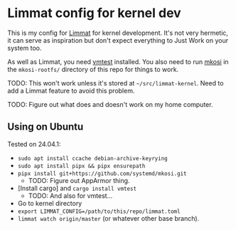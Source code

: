 # Limmat config for kernel dev

This is my config for [Limmat](https://github.com/bjackman/limmat) for kernel
development. It's not very hermetic, it can serve as inspiration but don't expect
everything to Just Work on your system too.

As well as Limmat, you need [vmtest](https://github.com/danobi/vmtest)
installed. You also need to run [mkosi](https://github.com/systemd/mkosi) in the
`mkosi-rootfs/` directory of this repo for things to work.

TODO: This won't work unless it's stored at `~/src/limmat-kernel`. Need to add a
Limmat feature to avoid this problem.

TODO: Figure out what does and doesn't work on my home computer.

## Using on Ubuntu

Tested on 24.04.1:

- `sudo apt install ccache debian-archive-keyrying`
- `sudo apt install pipx && pipx ensurepath`
- `pipx install git+https://github.com/systemd/mkosi.git`
    - TODO: Figure out AppArmor thing.
- [Install cargo] and `cargo install vmtest`
    - TODO: And also for vmtest...
- Go to kernel directory
- `export LIMMAT_CONFIG=/path/to/this/repo/limmat.toml`
- `limmat watch origin/master` (or whatever other base branch).